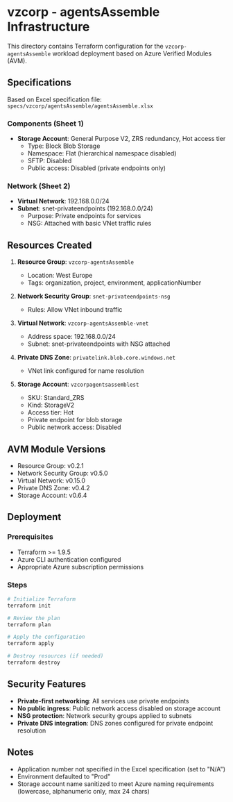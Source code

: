 # vzcorp - agentsAssemble Infrastructure

This directory contains Terraform configuration for the `vzcorp-agentsAssemble` workload deployment based on Azure Verified Modules (AVM).

## Specifications

Based on Excel specification file: `specs/vzcorp/agentsAssemble/agentsAssemble.xlsx`

### Components (Sheet 1)
- **Storage Account**: General Purpose V2, ZRS redundancy, Hot access tier
  - Type: Block Blob Storage
  - Namespace: Flat (hierarchical namespace disabled)
  - SFTP: Disabled
  - Public access: Disabled (private endpoints only)

### Network (Sheet 2)
- **Virtual Network**: 192.168.0.0/24
- **Subnet**: snet-privateendpoints (192.168.0.0/24)
  - Purpose: Private endpoints for services
  - NSG: Attached with basic VNet traffic rules

## Resources Created

1. **Resource Group**: `vzcorp-agentsAssemble`
   - Location: West Europe
   - Tags: organization, project, environment, applicationNumber

2. **Network Security Group**: `snet-privateendpoints-nsg`
   - Rules: Allow VNet inbound traffic

3. **Virtual Network**: `vzcorp-agentsAssemble-vnet`
   - Address space: 192.168.0.0/24
   - Subnet: snet-privateendpoints with NSG attached

4. **Private DNS Zone**: `privatelink.blob.core.windows.net`
   - VNet link configured for name resolution

5. **Storage Account**: `vzcorpagentsassemblest`
   - SKU: Standard_ZRS
   - Kind: StorageV2
   - Access tier: Hot
   - Private endpoint for blob storage
   - Public network access: Disabled

## AVM Module Versions

- Resource Group: v0.2.1
- Network Security Group: v0.5.0
- Virtual Network: v0.15.0
- Private DNS Zone: v0.4.2
- Storage Account: v0.6.4

## Deployment

### Prerequisites
- Terraform >= 1.9.5
- Azure CLI authentication configured
- Appropriate Azure subscription permissions

### Steps

```bash
# Initialize Terraform
terraform init

# Review the plan
terraform plan

# Apply the configuration
terraform apply

# Destroy resources (if needed)
terraform destroy
```

## Security Features

- **Private-first networking**: All services use private endpoints
- **No public ingress**: Public network access disabled on storage account
- **NSG protection**: Network security groups applied to subnets
- **Private DNS integration**: DNS zones configured for private endpoint resolution

## Notes

- Application number not specified in the Excel specification (set to "N/A")
- Environment defaulted to "Prod"
- Storage account name sanitized to meet Azure naming requirements (lowercase, alphanumeric only, max 24 chars)
